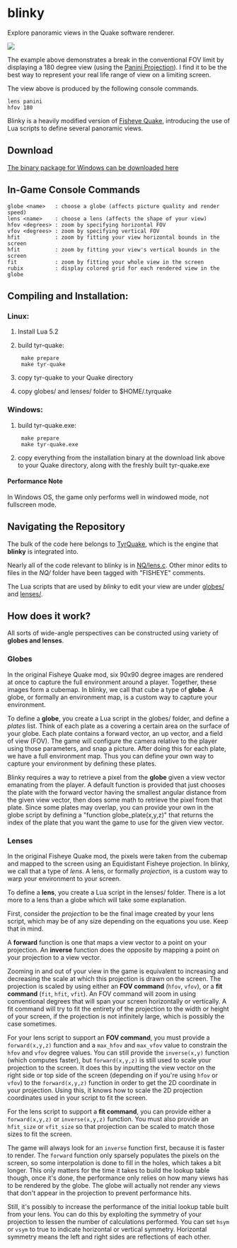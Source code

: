 blinky
======

Explore panoramic views in the Quake software renderer.

![](https://github.com/shaunew/blinky/raw/master/screenshots/panini.gif)

The example above demonstrates a break in the conventional FOV limit by displaying a 180 degree view (using the [Panini Projection](http://vedutismo.net/Pannini/)).  I find it to be the best way to represent your real life range of view on a limiting screen.  

The view above is produced by the following console commands.

    lens panini
    hfov 180

Blinky is a heavily modified version of [Fisheye Quake](http://strlen.com/gfxengine/fisheyequake/), introducing the use of Lua scripts to define several panoramic views.

Download
--------
[The binary package for Windows can be downloaded here](http://shaunew.github.com/blinky/blinky-0.1.zip)

In-Game Console Commands
------------------------

    globe <name>   : choose a globe (affects picture quality and render speed)
    lens <name>    : choose a lens (affects the shape of your view)
    hfov <degrees> : zoom by specifying horizontal FOV
    vfov <degrees> : zoom by specifying vertical FOV
    hfit           : zoom by fitting your view horizontal bounds in the screen
    hfit           : zoom by fitting your view's vertical bounds in the screen
    fit            : zoom by fitting your whole view in the screen
    rubix          : display colored grid for each rendered view in the globe

Compiling and Installation:
---------------------------

### Linux:

1. Install Lua 5.2
2. build tyr-quake:

        make prepare
        make tyr-quake

3. copy tyr-quake to your Quake directory
4. copy globes/ and lenses/ folder to $HOME/.tyrquake


### Windows:

1. build tyr-quake.exe:

        make prepare
        make tyr-quake.exe

2. copy everything from the installation binary at the download link above to your Quake directory, along with the freshly built tyr-quake.exe

#### Performance Note

In Windows OS, the game only performs well in windowed mode, not fullscreen mode.

Navigating the Repository
-------------------------

The bulk of the code here belongs to [TyrQuake](http://disenchant.net/engine.html), which is the engine that **blinky** is integrated into.

Nearly all of the code relevant to blinky is in [NQ/lens.c](https://github.com/shaunew/blinky/blob/master/NQ/lens.c).  Other minor edits to files in the *NQ/* folder have been tagged with "FISHEYE" comments.

The Lua scripts that are used by *blinky* to edit your view are under [globes/](https://github.com/shaunew/blinky/tree/master/globes) and [lenses/](https://github.com/shaunew/blinky/tree/master/lenses).


How does it work?
-----------------

All sorts of wide-angle perspectives can be constructed using variety of **globes and lenses**.

### Globes

In the original Fisheye Quake mod, six 90x90 degree images are rendered at once to capture the full environment around a player.  Together, these images form a cubemap.  In blinky, we call that cube a type of **globe**.  A globe, or formally an environment map, is a custom way to capture your environment.

To define a **globe**, you create a Lua script in the globes/ folder, and define a *plates* list.  Think of each plate as a covering a certain area on the surface of your globe.  Each plate contains a forward vector, an up vector, and a field of view (FOV).  The game will configure the camera relative to the player using those parameters, and snap a picture.  After doing this for each plate, we have a full environment map.  Thus you can define your own way to capture your environment by defining these plates.

Blinky requires a way to retrieve a pixel from the **globe** given a view vector emanating from the player.  A default function is provided that just chooses the plate with the forward vector having the smallest angular distance from the given view vector, then does some math to retrieve the pixel from that plate.  Since some plates may overlap, you can provide your own in the globe script by defining a "function globe_plate(x,y,z)" that returns the index of the plate that you want the game to use for the given view vector.

### Lenses

In the original Fisheye Quake mod, the pixels were taken from the cubemap and mapped to the screen using an Equidistant Fisheye projection.  In blinky, we call that a type of *lens*.  A lens, or formally *projection*, is a custom way to warp your environment to your screen.

To define a **lens**, you create a Lua script in the lenses/ folder.  There is a lot more to a lens than a globe which will take some explanation.

First, consider the *projection* to be the final image created by your lens script, which may be of any size depending on the equations you use.  Keep that in mind.  

A **forward** function is one that maps a view vector to a point on your projection.  An **inverse** function does the opposite by mapping a point on your projection to a view vector.  

Zooming in and out of your view in the game is equivalent to increasing and decreasing the scale at which this projection is drawn on the screen.  The projection is scaled by using either an **FOV command** (`hfov`, `vfov`), or a **fit command** (`fit`, `hfit`, `vfit`).  An FOV command will zoom in using conventional degrees that will span your screen horizontally or vertically.  A fit command will try to fit the entirety of the projection to the width or height of your screen, if the projection is not infinitely large, which is possibly the case sometimes.

For your lens script to support an **FOV command**, you must provide a `forward(x,y,z)` function and a `max_hfov` and `max_vfov` value to constrain the `hfov` and `vfov` degree values.  You can still provide the `inverse(x,y)` function (which computes faster), but `forward(x,y,z)` is still used to scale your projection to the screen.  It does this by inputting the view vector on the right side or top side of the screen (depending on if you're using `hfov` or `vfov`) to the `forward(x,y,z)` function in order to get the 2D coordinate in your projection.  Using this, it knows how to scale the 2D projection coordinates used in your script to fit the screen.

For the lens script to support a **fit command**, you can provide either a `forward(x,y,z)` or `inverse(x,y,z)` function.  You must also provide an `hfit_size` or `vfit_size` so that projection can be scaled to match those sizes to fit the screen.

The game will always look for an `inverse` function first, because it is faster to render.  The `forward` function only sparsely populates the pixels on the screen, so some interpolation is done to fill in the holes, which takes a bit longer.  This only matters for the time it takes to build the lookup table though, once it's done, the performance only relies on how many views has to be rendered by the globe.  The globe will actually not render any views that don't appear in the projection to prevent performance hits.

Still, it's possibly to increase the performance of the initial lookup table built from your lens. You can do this by exploiting the symmetry of your projection to lessen the number of calculations performed.  You can set `hsym` or `vsym` to true to indicate horizontal or vertical symmetry.  Horizontal symmetry means the left and right sides are reflections of each other.

